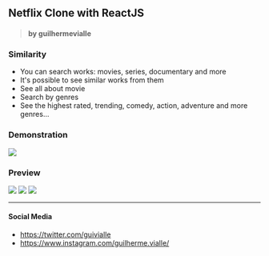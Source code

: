 ## Netflix Clone with ReactJS

> #### by guilhermevialle

### Similarity

- You can search works: movies, series, documentary and more
- It's possible to see similar works from them
- See all about movie
- Search by genres
- See the highest rated, trending, comedy, action, adventure and more genres...

### Demonstration

![](/captures/netflix-clone-gif.gif)

### Preview

![](/captures/cap1.jpg)
![](/captures/cap2.jpg)
![](/captures/cap3.jpg)


---

#### Social Media

-   https://twitter.com/guivialle
-   https://www.instagram.com/guilherme.vialle/

